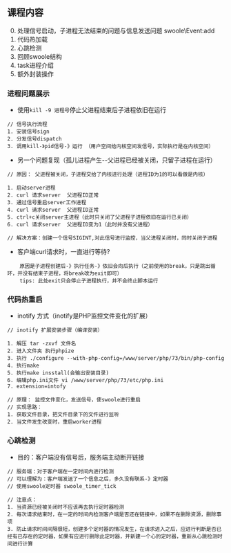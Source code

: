 # 
## 课程内容

0. 处理信号启动，子进程无法结束的问题与信息发送问题   swoole\Event:add
1. 代码热加载
2. 心跳检测
3. 回顾swoole结构
4. task进程介绍
5. 额外封装操作

### 进程问题展示

* 使用`kill -9 进程号`停止父进程结束后子进程依旧在运行  

```
// 信号执行流程
1. 安装信号sign
2. 分发信号dispatch
3. 调用kill-》pid信号-》运行 （用户空间给内核空间发信号，实际执行是在内核空间）   
```

* 另一个问题复现（孤儿进程产生--父进程已经被关闭，只留子进程在运行）

```
// 原因： 父进程被关闭，子进程交给了内核进行处理（进程ID为1的可以看做是内核）

1. 启动server进程
2. curl 请求server  父进程ID正常
3. 通过信号重启server工作进程
4. curl 请求server  父进程ID正常
5. ctrl+c关闭server主进程（此时只关闭了父进程子进程依旧在运行已关闭）
6. curl 请求server  父进程ID变为1（此时并没有父进程）

// 解决方案：创建一个信号SIGINT,对此信号进行监控，当父进程关闭时，同时关闭子进程
```
    
    
* 客户端curl请求时，一直进行等待?  

```
    原因是子进程创建后-》执行任务-》依旧会向后执行（之前使用的break，只是跳出循环，并没有结束子进程，将break改为exit即可）
    tips: 此处exit只会停止子进程执行，并不会终止脚本运行
```


### 代码热重启

* inotify 方式（inotify是PHP监控文件变化的扩展）

```
// inotify 扩展安装步骤（编译安装）

1. 解压 tar -zxvf 文件名
2. 进入文件夹 执行phpize
3. 执行 ./configure --with-php-config=/www/server/php/73/bin/php-config
4. 执行make
5. 执行make insstall(会输出安装目录)
6. 编辑php.ini文件 vi /www/server/php/73/etc/php.ini
7. extension=intofy

```

```
// 原理： 监控文件变化，发送信号，使swoole进行重启
// 实现思路：
1. 获取文件目录，把文件目录下的文件进行监听
2. 当文件发生改变时，重启worker进程

```

### 心跳检测

* 目的：客户端没有信号后，服务端主动断开链接

```
// 服务端：对于客户端在一定时间内进行检测
// 可以理解为：客户端发送了一个信息之后，多久没有联系-》定时器
// 使用swoole定时器 swoole_timer_tick
```

```
// 注意点：
1. 当资源已经被关闭时不应该再去执行定时器检测
2. 每次请求结束时，在一定的时间内检测客户端是否还在链接中，如果不在删除资源，删除事项
3. 防止请求时间间隔很短，创建多个定时器的情况发生，在请求进入之后，应进行判断是否已经有已存在的定时器，如果有应进行删除此定时器，并新建一个心的定时器，重新从心跳检测时间进行计算

```
    